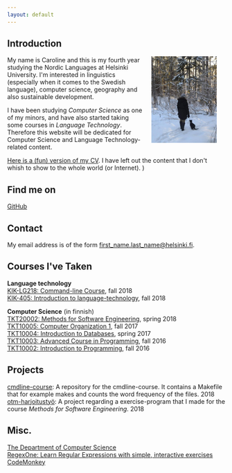```yaml
---
layout: default
---
```


## Introduction

<img src="assets/images/caroline.jpg" alt="Photo" hspace="20" width="30%" align="right"/> 
My name is Caroline and this is my fourth year studying the Nordic Languages at Helsinki University.
I'm interested in linguistics (especially when it comes to the Swedish language), computer science, geography and also sustainable development.  

I have been studying *Computer Science* as one of my minors, and have also started taking some courses  in *Language Technology*.
Therefore this website will be dedicated for Computer Science and Language Technology-related content.  

[Here is a (fun) version of my CV](elgecaro.github.io/assets/documents/CV.pdf). I have left out the content that I don't whish to show to the whole world (or Internet).
)

## Find me on

[GitHub](https://github.com/elgecaro)

## Contact

My email address is of the form first_name.last_name@helsinki.fi. 

## Courses I've Taken

**Language technology**  
[KIK-LG218: Command-line Course](https://courses.helsinki.fi/sv/KIK-LG218/126710126), fall 2018  
[KIK-405: Introduction to language-technology](https://courses.helsinki.fi/en/kik-405), fall 2018  

**Computer Science** (in finnish)  
[TKT20002: Methods for Software Engineering](https://courses.helsinki.fi/fi/tkt20002/119558581), spring 2018  
[TKT10005: Computer Organization 1](https://courses.helsinki.fi/en/tkt10005/119284992), fall 2017  
[TKT10004: Introduction to Databases](https://courses.helsinki.fi/en/tkt10004/119284739), spring 2017  
[TKT10003: Advanced Course in Programming](https://courses.helsinki.fi/fi/tkt10003/125583533), fall 2016  
[TKT10002: Introduction to Programming](https://courses.helsinki.fi/en/tkt10002/124961698), fall 2016  


## Projects
[cmdline-course](https://github.com/elgecaro/cmdline-course): A repository for the cmdline-course. It contains a Makefile that for example makes and counts the  word frequency of the files. 2018  
[otm-harjoitustyö](https://github.com/elgecaro/otm-harjoitustyo): A project regarding a exercise-program that I made for the course *Methods for Software Engineering*. 2018

## Misc. 
[The Department of Computer Science](https://www.helsinki.fi/en/computer-science)  
[RegexOne: Learn Regular Expressions with simple, interactive exercises](https://regexone.com/)  
[CodeMonkey](https://www.playcodemonkey.com/challenges/0)
